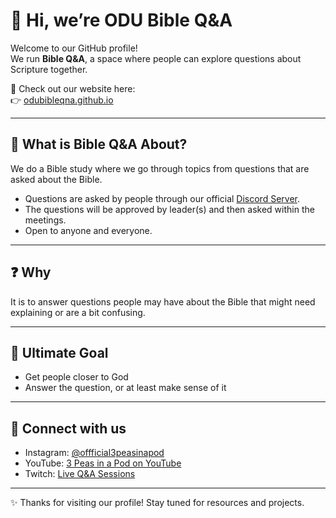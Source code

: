 # 👋 Hi, we’re ODU Bible Q&A

Welcome to our GitHub profile!  
We run **Bible Q&A**, a space where people can explore questions about Scripture together.  

📖 Check out our website here:  
👉 [odubibleqna.github.io](https://odubibleqna.github.io/)

---

## 📌 What is Bible Q&A About?

We do a Bible study where we go through topics from questions that are asked about the Bible.  

- Questions are asked by people through our official [Discord Server](https://odubibleqna.github.io/discord.html).  
- The questions will be approved by leader(s) and then asked within the meetings.
- Open to anyone and everyone.

---

## ❓ Why

It is to answer questions people may have about the Bible that might need explaining or are a bit confusing.  

---

## 🎯 Ultimate Goal

- Get people closer to God  
- Answer the question, or at least make sense of it  

---

## 🔗 Connect with us
- Instagram: [@offficial3peasinapod](https://instagram.com/official3peasinapod)  
- YouTube: [3 Peas in a Pod on YouTube](https://youtube.com/@3PeasinaPodOfficial)  
- Twitch: [Live Q&A Sessions](https://twitch.tv/bibleqna)

---

✨ Thanks for visiting our profile! Stay tuned for resources and projects.
